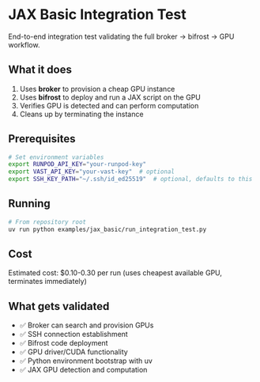 # JAX Basic Integration Test

End-to-end integration test validating the full broker → bifrost → GPU workflow.

## What it does

1. Uses **broker** to provision a cheap GPU instance
2. Uses **bifrost** to deploy and run a JAX script on the GPU
3. Verifies GPU is detected and can perform computation
4. Cleans up by terminating the instance

## Prerequisites

```bash
# Set environment variables
export RUNPOD_API_KEY="your-runpod-key"
export VAST_API_KEY="your-vast-key"  # optional
export SSH_KEY_PATH="~/.ssh/id_ed25519"  # optional, defaults to this
```

## Running

```bash
# From repository root
uv run python examples/jax_basic/run_integration_test.py
```

## Cost

Estimated cost: $0.10-0.30 per run (uses cheapest available GPU, terminates immediately)

## What gets validated

- ✅ Broker can search and provision GPUs
- ✅ SSH connection establishment
- ✅ Bifrost code deployment
- ✅ GPU driver/CUDA functionality
- ✅ Python environment bootstrap with uv
- ✅ JAX GPU detection and computation
